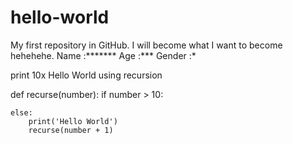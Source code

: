 # hello-world
My first repository in GitHub.
I will become what I want to become hehehehe.
Name :*******
Age :***
Gender :*


print 10x Hello World using recursion

def recurse(number):
    if number > 10:
        
    else:
        print('Hello World')
        recurse(number + 1)
        
